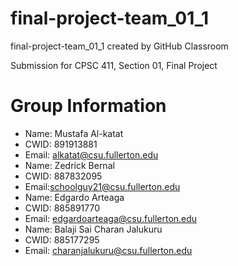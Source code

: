 # final-project-team_01_1
final-project-team_01_1 created by GitHub Classroom

Submission for CPSC 411, Section 01, Final Project
# Group Information
* Name: Mustafa Al-katat
* CWID: 891913881
* Email: alkatat@csu.fullerton.edu
* Name: Zedrick Bernal
* CWID: 887832095
* Email:schoolguy21@csu.fullerton.edu
* Name: Edgardo Arteaga
* CWID: 885891770
* Email: edgardoarteaga@csu.fullerton.edu
* Name: Balaji Sai Charan Jalukuru
* CWID: 885177295
* Email: charanjalukuru@csu.fullerton.edu

